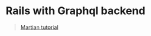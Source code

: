 # Rails with Graphql backend

> [Martian tutorial](https://evilmartians.com/chronicles/graphql-on-rails-1-from-zero-to-the-first-query)
